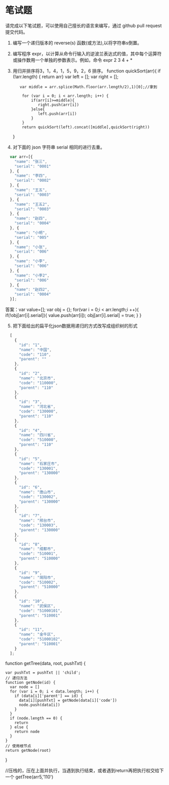 # 笔试题  

请完成以下笔试题，可以使用自己擅长的语言来编写，通过 github pull request 提交代码。

1. 编写一个递归版本的 reverse(s) 函数(或方法),以将字符串s倒置。

2. 编写程序 expr，以计算从命令行输入的逆波兰表达式的值，其中每个运算符或操作数用一个单独的参数表示。例如，命令
expr 2 3 4 + *

3. 用归并排序将3，1，4，1，5，9，2，6 排序。
function quickSort(arr){
          if (!arr.length) { return arr}
          var left = [];
          var right = [];

          var middle = arr.splice(Math.floor(arr.length/2),1)[0];//拿到
          
           for (var i = 0; i < arr.length; i++) {
               if(arr[i]>=middle){
                  right.push(arr[i])
               }else{
                  left.push(arr[i])
               }
           }
           return quickSort(left).concat([middle],quickSort(right))
     }
4. 对下面的 json 字符串 serial 相同的进行去重。

```javascript
  var arr=[{
    "name": "张三",
    "serial": "0001"
  }, {
    "name": "李四",
    "serial": "0002"
  }, {
    "name": "王五",
    "serial": "0003"
  }, {
    "name": "王五2",
    "serial": "0003"
  }, {
    "name": "赵四",
    "serial": "0004"
  }, {
    "name": "小明",
    "serial": "005"
  }, {
    "name": "小张",
    "serial": "006"
  }, {
    "name": "小李",
    "serial": "006"
  }, {
    "name": "小李2",
    "serial": "006"
  }, {
    "name": "赵四2",
    "serial": "0004"
  }];
```
答案：var value=[];
      var obj = {};
      for(var i = 0;i < arr.length;i ++){
        if(!obj[arr[i].serial]){
          value.push(arr[i]);
          obj[arr[i].serial] = true;
        }
      }

5. 把下面给出的扁平化json数据用递归的方式改写成组织树的形式

```javascript
  [
    {
      "id": "1",
      "name": "中国",
      "code": "110",
      "parent": ""
    },
    {
      "id": "2",
      "name": "北京市",
      "code": "110000",
      "parent": "110"
    },
    {
      "id": "3",
      "name": "河北省",
      "code": "130000",
      "parent": "110"
    },
    {
      "id": "4",
      "name": "四川省",
      "code": "510000",
      "parent": "110"
    },
    {
      "id": "5",
      "name": "石家庄市",
      "code": "130001",
      "parent": "130000"
    },
    {
      "id": "6",
      "name": "唐山市",
      "code": "130002",
      "parent": "130000"
    },
    {
      "id": "7",
      "name": "邢台市",
      "code": "130003",
      "parent": "130000"
    },
    {
      "id": "8",
      "name": "成都市",
      "code": "510001",
      "parent": "510000"
    },
    {
      "id": "9",
      "name": "简阳市",
      "code": "510002",
      "parent": "510000"
    },
    {
      "id": "10",
      "name": "武侯区",
      "code": "51000101",
      "parent": "510001"
    },
    {
      "id": "11",
      "name": "金牛区",
      "code": "51000102",
      "parent": "510001"
    }
  ];
```
function getTree(data, root, pushTxt) {

    var pushTxt = pushTxt || 'child';
    // 递归方法
    function getNode(id) {
      var node = []
      for (var i = 0; i < data.length; i++) {
        if (data[i]['parent'] == id) {
          data[i][pushTxt] = getNode(data[i]['code'])
          node.push(data[i])
        }
      }
      if (node.length == 0) {
        return
      } else {
        return node
      }
    }
    // 使用根节点
    return getNode(root)
  }


   //压栈的，压在上面并执行，当遇到执行结束，或者遇到return再把执行权交给下一个
    getTree(arr5,'110')

